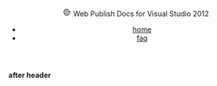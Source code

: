 <header id="topHeader">
<section id="headerLogo">
<img src="/images/logo-16.png" alt="logo" />
<span>Web Publish Docs for Visual Studio 2012</span>
</section>
<nav>

- [home](/)
- [faq](/faq.md)

</nav>
</header>
<b>after header</b>
